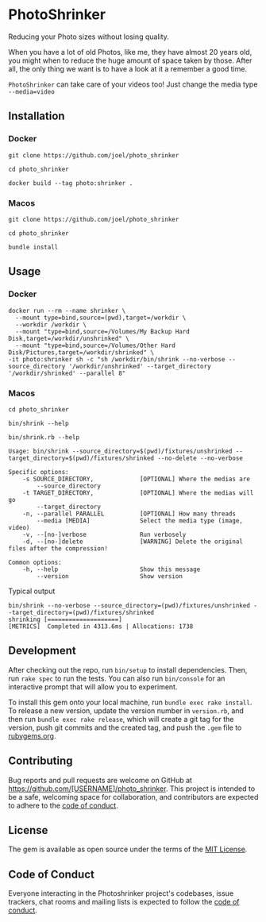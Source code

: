 # PhotoShrinker

Reducing your Photo sizes without losing quality.

When you have a lot of old Photos, like me, they have almost 20 years old, you might when to reduce the huge amount of space taken by those. After all, the only thing we want is to have a look at it a remember a good time.

`PhotoShrinker` can take care of your videos too! Just change the media type `--media=video`

## Installation

### Docker

```
git clone https://github.com/joel/photo_shrinker
```

```
cd photo_shrinker
```

```
docker build --tag photo:shrinker .
```

### Macos

```
git clone https://github.com/joel/photo_shrinker
```

```
cd photo_shrinker
```

```
bundle install
```

## Usage

### Docker

```
docker run --rm --name shrinker \
  --mount type=bind,source=(pwd),target=/workdir \
  --workdir /workdir \
  --mount "type=bind,source=/Volumes/My Backup Hard Disk,target=/workdir/unshrinked" \
  --mount "type=bind,source=/Volumes/Other Hard Disk/Pictures,target=/workdir/shrinked" \
-it photo:shrinker sh -c "sh /workdir/bin/shrink --no-verbose --source_directory '/workdir/unshrinked' --target_directory '/workdir/shrinked' --parallel 8"
```

### Macos

```
cd photo_shrinker
```

```
bin/shrink --help
```

```
bin/shrink.rb --help

Usage: bin/shrink --source_directory=$(pwd)/fixtures/unshrinked --target_directory=$(pwd)/fixtures/shrinked --no-delete --no-verbose

Specific options:
    -s SOURCE_DIRECTORY,             [OPTIONAL] Where the medias are
        --source_directory
    -t TARGET_DIRECTORY,             [OPTIONAL] Where the medias will go
        --target_directory
    -n, --parallel PARALLEL          [OPTIONAL] How many threads
        --media [MEDIA]              Select the media type (image, video)
    -v, --[no-]verbose               Run verbosely
    -d, --[no-]delete                [WARNING] Delete the original files after the compression!

Common options:
    -h, --help                       Show this message
        --version                    Show version
```

Typical output
```
bin/shrink --no-verbose --source_directory=(pwd)/fixtures/unshrinked --target_directory=(pwd)/fixtures/shrinked
shrinking [====================]
[METRICS]  Completed in 4313.6ms | Allocations: 1738
```

## Development

After checking out the repo, run `bin/setup` to install dependencies. Then, run `rake spec` to run the tests. You can also run `bin/console` for an interactive prompt that will allow you to experiment.

To install this gem onto your local machine, run `bundle exec rake install`. To release a new version, update the version number in `version.rb`, and then run `bundle exec rake release`, which will create a git tag for the version, push git commits and the created tag, and push the `.gem` file to [rubygems.org](https://rubygems.org).

## Contributing

Bug reports and pull requests are welcome on GitHub at https://github.com/[USERNAME]/photo_shrinker. This project is intended to be a safe, welcoming space for collaboration, and contributors are expected to adhere to the [code of conduct](https://github.com/[USERNAME]/photo_shrinker/blob/master/CODE_OF_CONDUCT.md).

## License

The gem is available as open source under the terms of the [MIT License](https://opensource.org/licenses/MIT).

## Code of Conduct

Everyone interacting in the Photoshrinker project's codebases, issue trackers, chat rooms and mailing lists is expected to follow the [code of conduct](https://github.com/[USERNAME]/photo_shrinker/blob/master/CODE_OF_CONDUCT.md).
